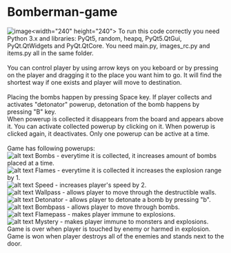 # Bomberman-game
![image](https://github.com/dianakurth/Bomberman-game/assets/104682532/624665ce-900e-4022-ac0f-4015efae2b1e)<width="240" height="240">
To run this code correctly you need Python 3.x and libraries: PyQt5, random, heapq, PyQt5.QtGui, PyQt.QtWidgets and PyQt.QtCore. You need main.py, images_rc.py and items.py all in the same folder. <br />
<br />
You can control player by using arrow keys on you keboard or by pressing on the player and dragging it to the place you want him to go. It will find the shortest way if one exists and player will move to destination. <br />
<br />
Placing the bombs happen by pressing Space key. If player collects and activates "detonator" powerup, detonation of the bomb happens by pressing "B" key. <br />
When powerup is collected it disappears from the board and appears above it. You can activate collected powerup by clicking on it. When powerup is clicked again, it deactivates. Only one powerup can be active at a time. <br />
<br />
Game has following powerups: <br />
![alt text](https://cdn.wikimg.net/en/strategywiki/images/e/e4/Bomberman_Bombs.png) Bombs - everytime it is collected, it increases amount of bombs placed at a time. <br />
![alt text](https://cdn.wikimg.net/en/strategywiki/images/a/aa/Bomberman_Flames.png) Flames - everytime it is collected it increases the explosion range by 1. <br />
![alt text](https://cdn.wikimg.net/en/strategywiki/images/4/40/Bomberman_Speed.png) Speed - increases player's speed by 2. <br />
![alt text](https://cdn.wikimg.net/en/strategywiki/images/7/71/Bomberman_Wallpass.png) Wallpass - allows player to move through the destructible walls. <br />
![alt text](https://cdn.wikimg.net/en/strategywiki/images/e/e7/Bomberman_Detonator.png) Detonator - allows player to detonate a bomb by pressing "b". <br />
![alt text](https://cdn.wikimg.net/en/strategywiki/images/e/e7/Bomberman_Bombpass.png) Bombpass - allows player to move through bombs. <br />
![alt text](https://cdn.wikimg.net/en/strategywiki/images/0/09/Bomberman_Flamepass.png) Flamepass - makes player immune to explosions. <br />
![alt text](https://cdn.wikimg.net/en/strategywiki/images/8/81/Bomberman_Mystery.png) Mystery - makes player immune to monsters and explosions. <br />
Game is over when player is touched by enemy or harmed in explosion. <br />
Game is won when player destroys all of the enemies and stands next to the door. <br />
